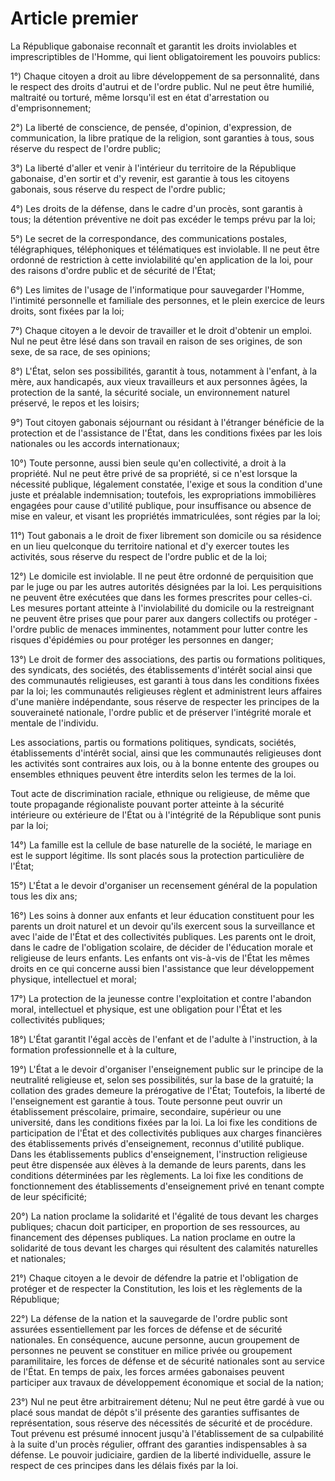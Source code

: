 # Article premier

La République gabonaise reconnaît et garantit les droits inviolables et imprescriptibles de l'Homme, qui lient obligatoirement les pouvoirs publics:

1°) Chaque citoyen a droit au libre développement de sa personnalité, dans le respect des droits d'autrui et de l'ordre public. Nul ne peut être humilié, maltraité ou torturé, même lorsqu'il est en état d'arrestation ou d'emprisonnement;

2°) La liberté de conscience, de pensée, d'opinion, d'expression, de communication,
la libre pratique de la religion, sont garanties à tous, sous réserve du respect de l'ordre public;

3°) La liberté d'aller et venir à l'intérieur du territoire de la République gabonaise, d'en
sortir et d'y revenir, est garantie à tous les citoyens gabonais, sous réserve du respect de l'ordre public;

4°) Les droits de la défense, dans le cadre d'un procès, sont garantis à tous; la détention préventive ne doit pas excéder le temps prévu par la loi;

5°) Le secret de la correspondance, des communications postales, télégraphiques, téléphoniques et télématiques est inviolable. Il ne peut être ordonné de restriction à cette inviolabilité qu'en application de la loi, pour des raisons d'ordre public et de sécurité de l'État;

6°) Les limites de l'usage de l'informatique pour sauvegarder l'Homme, l'intimité personnelle et familiale des personnes, et le plein exercice de leurs droits, sont fixées par la loi;

7°) Chaque citoyen a le devoir de travailler et le droit d'obtenir un emploi. Nul ne peut être lésé dans son travail en raison de ses origines, de son sexe, de sa race, de ses opinions;

8°) L'État, selon ses possibilités, garantit à tous, notamment à l'enfant, à la mère, aux handicapés, aux vieux travailleurs et aux personnes âgées, la protection de la santé, la sécurité sociale, un environnement naturel préservé, le repos et les loisirs;

9°) Tout citoyen gabonais séjournant ou résidant à l'étranger bénéficie de la protection et de l'assistance de l'État, dans les conditions fixées par les lois
nationales ou les accords internationaux;

10°) Toute personne, aussi bien seule qu'en collectivité, a droit à la propriété. Nul ne peut être privé de sa propriété, si ce n'est lorsque la nécessité publique, légalement constatée, l'exige et sous la condition d'une juste et préalable indemnisation; toutefois, les expropriations immobilières engagées pour cause d'utilité publique, pour insuffisance ou absence de mise en valeur, et visant les propriétés immatriculées, sont régies par la loi;

11°) Tout gabonais a le droit de fixer librement son domicile ou sa résidence en un lieu quelconque du territoire national et d'y exercer toutes les activités, sous réserve du respect de l'ordre public et de la loi;

12°) Le domicile est inviolable. Il ne peut être ordonné de perquisition que par le juge ou par les autres autorités désignées par la loi. Les perquisitions ne peuvent être
exécutées que dans les formes prescrites pour celles-ci. Les mesures portant atteinte à l'inviolabilité du domicile ou la restreignant ne peuvent être prises que pour
parer aux dangers collectifs ou protéger - l'ordre public de menaces imminentes, notamment pour lutter contre les risques d'épidémies ou pour protéger les personnes
en danger;

13°) Le droit de former des associations, des partis ou formations politiques, des syndicats, des sociétés, des établissements d'intérêt social ainsi que des
communautés religieuses, est garanti à tous dans les conditions fixées par la loi; les communautés religieuses règlent et administrent leurs affaires d'une manière
indépendante, sous réserve de respecter les principes de la souveraineté nationale, l'ordre public et de préserver l'intégrité morale et mentale de l'individu.

Les associations, partis ou formations politiques, syndicats, sociétés, établissements d'intérêt social, ainsi que les communautés religieuses dont les activités sont
contraires aux lois, ou à la bonne entente des groupes ou ensembles ethniques peuvent être interdits selon les termes de la loi.

Tout acte de discrimination raciale, ethnique ou religieuse, de même que toute
propagande régionaliste pouvant porter atteinte à la sécurité intérieure ou extérieure
de l'État ou à l'intégrité de la République sont punis par la loi;

14°) La famille est la cellule de base naturelle de la société, le mariage en est le
support légitime. Ils sont placés sous la protection particulière de l'État;

15°) L'État a le devoir d'organiser un recensement général de la population tous les
dix ans;

16°) Les soins à donner aux enfants et leur éducation constituent pour les parents un
droit naturel et un devoir qu'ils exercent sous la surveillance et avec l'aide de l'État et
des collectivités publiques. Les parents ont le droit, dans le cadre de l'obligation
scolaire, de décider de l'éducation morale et religieuse de leurs enfants. Les enfants
ont vis-à-vis de l'État les mêmes droits en ce qui concerne aussi bien l'assistance
que leur développement physique, intellectuel et moral;

17°) La protection de la jeunesse contre l'exploitation et contre l'abandon moral,
intellectuel et physique, est une obligation pour l'État et les collectivités publiques;

18°) L'État garantit l'égal accès de l'enfant et de l'adulte à l'instruction, à la formation
professionnelle et à la culture,

19°) L'État a le devoir d'organiser l'enseignement public sur le principe de la
neutralité religieuse et, selon ses possibilités, sur la base de la gratuité; la collation
des grades demeure la prérogative de l'État;
Toutefois, la liberté de l'enseignement est garantie à tous. Toute personne peut
ouvrir un établissement préscolaire, primaire, secondaire, supérieur ou une
université, dans les conditions fixées par la loi.
La loi fixe les conditions de participation de l'État et des collectivités publiques aux
charges financières des établissements privés d'enseignement, reconnus d'utilité
publique.
Dans les établissements publics d'enseignement, l'instruction religieuse peut être
dispensée aux élèves à la demande de leurs parents, dans les conditions
déterminées par les règlements.
La loi fixe les conditions de fonctionnement des établissements d'enseignement privé
en tenant compte de leur spécificité;

20°) La nation proclame la solidarité et l'égalité de tous devant les charges publiques;
chacun doit participer, en proportion de ses ressources, au financement des
dépenses publiques.
La nation proclame en outre la solidarité de tous devant les charges qui résultent des
calamités naturelles et nationales;

21°) Chaque citoyen a le devoir de défendre la patrie et l'obligation de protéger et de
respecter la Constitution, les lois et les règlements de la République;

22°) La défense de la nation et la sauvegarde de l'ordre public sont assurées
essentiellement par les forces de défense et de sécurité nationales. En
conséquence, aucune personne, aucun groupement de personnes ne peuvent se
constituer en milice privée ou groupement paramilitaire, les forces de défense et de
sécurité nationales sont au service de l'État.
En temps de paix, les forces armées gabonaises peuvent participer aux travaux de
développement économique et social de la nation;

23°) Nul ne peut être arbitrairement détenu;
Nul ne peut être gardé à vue ou placé sous mandat de dépôt s'il présente des garanties suffisantes de représentation, sous réserve des nécessités de sécurité et de procédure.
Tout prévenu est présumé innocent jusqu'à l'établissement de sa culpabilité à la suite
d'un procès régulier, offrant des garanties indispensables à sa défense.
Le pouvoir judiciaire, gardien de la liberté individuelle, assure le respect de ces
principes dans les délais fixés par la loi.

